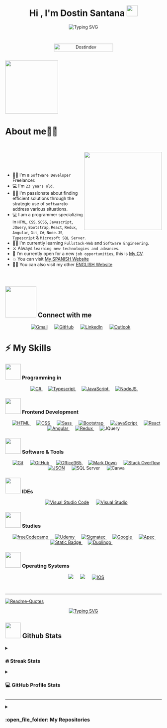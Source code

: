 <h1 align="center">Hi , I'm Dostin Santana <img src="https://media.giphy.com/media/hvRJCLFzcasrR4ia7z/giphy.gif" width="35"></h1>
<p align="center">
<a><img src="https://readme-typing-svg.demolab.com?font=Helvetica&pause=1000&color=00D9F7&background=000000&center=true&random=false&width=435&lines=Welcome+to+my+Github.;I'm+a+Software+developer.;Knowledge+in+Fullstack-Web." alt="Typing SVG" /></a>
</p>

<br>

<p align="center"> 
	<img src="https://komarev.com/ghpvc/?username=your-github-username&label=PROFILE+VIEWS" alt="Dostindev" height=25px, width=190px/> 
</p>

	
## <picture><img src = "https://media.giphy.com/media/4KzpjLvJjJknJ5Xuak/giphy.gif" width = 170px></picture>
<h1>About me​​👨‍💻</h1>​

<picture> <img align="right" src="https://github.com/7oSkaaa/7oSkaaa/blob/main/Images/Right_Side.gif?raw=true" width = 250px></picture>
\
<br><br>

- 👨‍💻​ I'm a `Software Developer` Freelancer.
- 💻 I'm `23 years old`.
- :technologist: I'm passionate about finding efficient solutions through the strategic use of `software`to address various situations.
- :computer: I am a programmer specializing in `HTML`, `CSS`, `SCSS`, `Javascript`, `JQuery`, `Bootstrap`, `React`, `Redux`, `Angular`, `Git`, `C#`, `Node.JS`, `Typescript` & `Microsoft SQL Server`.
- :student: I’m currently learning `Fullstack-Web` and `Software Engineering`.
- ⚔️​ Always `learning new technologies and advances`.
- :thinking: I’m currently open for a new `job opportunities`, this is [My CV](https://drive.google.com/file/d/1AjaDKlOQjyTYfMDd1cn-Uvt5KiGS8uc2/view?usp=drive_link).
- :boom: You can visit [My SPANISH Website]( https://dostindev.github.io/DostinWebsite./)
- 🧑‍🚀 You can also visit my other [ENGLISH Website](https://dostindev.github.io/Dostin-Website/)
<br>

## <picture> <img src="https://github.com/7oSkaaa/7oSkaaa/blob/main/Images/Connect-with-me.gif?raw=true" width="100px"> </picture> Connect with me
<p align="center">
	<a href="mailto:Dostinsantana17@gmail.com"><img img src="https://img.shields.io/badge/gmail-%23EA4335.svg?style=plastic&logo=gmail&logoColor=white" alt="Gmail"/></a>
	 &emsp; 
	<a href="https://github.com/Dostindev"><img src="https://img.shields.io/badge/github-%23181717.svg?style=plastic&logo=github&logoColor=white" alt="GitHub"/></a>
	 &emsp; 
	<a href="https://www.linkedin.com/in/dostin-santana-0138b6245"><img src="https://img.shields.io/badge/linkedin-%230A66C2.svg?style=plastic&logo=linkedin&logoColor=white" alt="LinkedIn"/></a>
	 &emsp; 
	<a href="mailto:Dostinsantana7@Hotmail.com"> <img alt="Outlook" src="https://img.shields.io/badge/Mail-%230078D4?style=origin&logo=microsoft%20outlook&logoColor=%230078D4&labelColor=black"></a>
	 &emsp; 
</p>



## <h1>⚡​ My Skills</h1>

### <picture> <img src = "https://github.com/7oSkaaa/7oSkaaa/blob/main/Images/Programming_Languages.gif?raw=true" width = 50px>  </picture> Programming in

<p align="center"> 
  &emsp; 
  <a href="https://dotnet.microsoft.com/en-us/" target="_blank"> 
   <img alt="C#" src="https://img.shields.io/badge/C%23-purple?logo=csharp&logoColor=white">
  </a> 
  &emsp;
  <a href="https://www.typescriptlang.org/" target="_blank"> 
    <img alt="Typescript" src="https://img.shields.io/badge/Typescript-blue?logo=Typescript&logoColor=white&labelColor=blue">
  </a> 
  &emsp;
  <a href="https://developer.mozilla.org/en-US/docs/Web/JavaScript" target="_blank"> 
     <img alt="JavaScript" src="https://img.shields.io/badge/JavaScript%20-%23F7DF1E.svg?style=plastic&logo=javascript&logoColor=black">
   </a>
  &emsp;
  <a href="https://nodejs.org/en/learn" target="_blank"> 
     <img alt="NodeJS" src="https://img.shields.io/badge/Nodejs-%23339933?style=origin&logo=Node.js&logoColor=%23339933&labelColor=black">
  </a>
&emsp;
</p>

### <picture> <img src = "https://github.com/7oSkaaa/7oSkaaa/blob/main/Images/Front_End.gif?raw=true" width = 50px>  </picture> Frontend Development
<p align="center"> 
  &emsp; 
  <a href="https://www.w3.org/html/" target="_blank"> 
   <img alt="HTML" src="https://img.shields.io/badge/HTML5%20-%23E34F26.svg?style=plastic&logo=html5&logoColor=white">
  </a>   
  &emsp;
  <a href="https://developer.mozilla.org/es/docs/Web/CSS" target="_blank">
    <img alt="CSS" src="https://img.shields.io/badge/CSS%20-%231572B6.svg?style=plastic&logo=css3&logoColor=white">
  </a> 
  &emsp;
  <a href="https://sass-lang.com/">
      <img alt="Sass" src="https://img.shields.io/badge/Sass-%23CC6699?style=origin&logo=Sass&logoColor=white&color=%23CC6699">
  </a>
  &emsp;
  <a href="https://getbootstrap.com/" target="_blank">
    <img alt="Bootstrap" src="https://img.shields.io/badge/Bootstrap-%237952B3?style=origin&logo=Bootstrap&logoColor=white&labelColor=%237952B3">
  </a>
  &emsp;
  <a href="https://developer.mozilla.org/en-US/docs/Web/JavaScript" target="_blank"> 
     <img alt="JavaScript" src="https://img.shields.io/badge/JavaScript%20-%23F7DF1E.svg?style=plastic&logo=javascript&logoColor=black">
   </a>
   &emsp;
  <a href="https://react.dev/" target="_blank"> 
     <img alt="React" src="https://img.shields.io/badge/React-%2361DAFB?style=origin&logo=react&logoColor=%2361DAFB&labelColor=black">
   </a>
   &emsp;
   <a href="https://angular.io/cli">
    <img alt="Angular" src="https://img.shields.io/badge/Angular-%23E23237?style=origin&logo=Angular&logoColor=%23E23237&labelColor=black">
   </a>
   &emsp;
   <a href="https://redux.js.org/">
     <img alt="Redux" src="https://img.shields.io/badge/Redux-%23764ABC?style=origin&logo=Redux&logoColor=%23764ABC&labelColor=black">
   </a>
   &emsp;
   <a>
     <img alt="JQuery" src="https://img.shields.io/badge/JQuery-%230769AD?style=origin&logo=JQuery&logoColor=%230769AD&labelColor=black">	   
   </a>	&emsp;
</p>

 ### <picture> <img src = "https://github.com/7oSkaaa/7oSkaaa/blob/main/Images/Software_Tools.gif?raw=true" width = 50px>  </picture> Software & Tools
 
<p align="center">
  &emsp;
    <a href="#"><img alt="Git" src="https://img.shields.io/badge/Git%20-%23F05033.svg?style=plastic&logo=git&logoColor=white"></a>
  &emsp;
    <a href="#"><img alt="GitHub" src="https://img.shields.io/badge/github-%23181717.svg?style=plastic&logo=github&logoColor=white"></a>
  &emsp;
    <a href="#"><img alt="Office365" src="https://img.shields.io/badge/Office365-%237F2B7B?style=origin&logo=Microsoft%20Office&logoColor=%237F2B7B&labelColor=black">
</a>
  &emsp;
    <a href="#"><img alt="Mark Down" src="https://img.shields.io/badge/Markdown-000000?style=plastic&logo=markdown&logoColor=white"></a>
  &emsp;
    <a href="#"><img alt="Stack Overflow" src="https://img.shields.io/badge/-Stack%20Overflow-FE7A16?style=plastic&logo=stack-overflow&logoColor=white"></a>
  &emsp;
    <a href="#"><img alt="JSON" img src="https://img.shields.io/badge/json-%23000000.svg?style=plastic&logo=json&logoColor=white"></a>
    &emsp;
    <img alt="SQL Server" src="https://img.shields.io/badge/SQL%20Server-%23CC2927?style=origin&logo=Microsoft%20SQL%20Server&logoColor=%23CC2927&labelColor=black">
    &emsp;
    <img alt="Canva" src="https://img.shields.io/badge/Canva-%2300C4CC?style=origin&logo=Canva&logoColor=%2300C4CC&labelColor=black">
</p>

 ### <picture> <img src = "https://github.com/7oSkaaa/7oSkaaa/blob/main/Images/IDEs.gif?raw=true" width = 50px>  </picture> IDEs
 
<p align="center">
  &emsp;
    <a href="#"><img alt="Visual Studio Code" src="https://img.shields.io/badge/Visual%20Studio%20Code-0078d7.svg?style=plastic&logo=visual-studio-code&logoColor=white"></a>
  &emsp;
    <a href="#"><img alt="Visual Studio" src="https://img.shields.io/badge/Visual%20Studio-%235C2D91?style=origin&logo=Visual%20Studio&logoColor=%235C2D91&labelColor=black"></a>
</p>

 ### <picture> <img src = "https://github.com/7oSkaaa/7oSkaaa/blob/main/Images/CP_PS.gif?raw=true" width = 50px>  </picture> Studies
 
<p align="center">
  &emsp;
  <a href="#"><img alt= "freeCodecamp" src="https://img.shields.io/badge/freecodecamp-%230A0A23?style=origin&logo=freecodecamp&logoColor=%230A0A23&labelColor=white">
  </a>	
  &emsp;
  <a href="#"><img alt= "Udemy" src="https://img.shields.io/badge/Udemy-%23A435F0?style=origin&logo=Udemy&logoColor=%23A435F0&labelColor=white">
  </a>
  &emsp;
  <a href="#"><img alt= "Sigmatec" src="https://img.shields.io/badge/Sigmatec-blue?style=origin&logo=Sigmatec&logoColor=%2367C52A&labelColor=white">
  </a>
  &emsp;
  <a href="#"><img alt = "Google" src="https://img.shields.io/badge/google-%234285F4.svg?style=plastic&logo=google&logoColor=white" />
  </a>
  &emsp;
  <a href="#"><img alt= "Apec" src="https://img.shields.io/badge/Apec-%231A285F?style=origin&logo=Apec-University&logoColor=%231A285F&labelColor=white"> 
  </a>
  &emsp;
  <a href="#"><img alt="Static Badge" src="https://img.shields.io/badge/Capac%C3%ADtate%20para%20el%20empleo-%23E6C3A5?style=origin&logo=Fundation%20Carlos%20slim&logoColor=%23E6C3A5&labelColor=black&color=%23E6C3A5">
  </a> 
  &emsp; 
  <a href="#"><img alt="Duolingo" src="https://img.shields.io/badge/Duolingo-%2358CC02?style=origin&logo=Duolingo&logoColor=%2358CC02&labelColor=black">
  </a>
  &emsp; 
</p>

 ### <picture> <img src = "https://github.com/7oSkaaa/7oSkaaa/blob/main/Images/OS.gif?raw=true" width = 50px>  </picture> Operating Systems
 
<p align="center">
  &emsp;
    <a href="#"><img src="https://img.shields.io/badge/Linux-FCC624?style=plastic&logo=linux&logoColor=black"></a>
  &emsp;
    <a href="#"><img src="https://img.shields.io/badge/Windows-0078D6?style=plastic&logo=windows&logoColor=white"></a>
  &emsp;
  <a href="#"><img alt="IOS" src="https://img.shields.io/badge/IOS-%23000000?style=origin&logo=Apple&logoColor=white&labelColor=black">
</a>
</p>

<br> 

---

<p align = "center">
	<p><a href="#"><img src="https://quotes-github-readme.vercel.app/api?type=horizontal&amp;theme=dark" alt="Readme-Quotes"></a></p>
<p align = "center">
    <a href="https://git.io/typing-svg"><img src="https://readme-typing-svg.demolab.com?font=Helvetica&pause=1000&color=00D9F7&background=000000&center=true&random=false&width=435&lines=Thank+you+for+viewing+my+content.;It+was+a+pleasure." alt="Typing SVG" /></a>		
</p>

## <picture> <img src = "https://github.com/7oSkaaa/7oSkaaa/blob/main/Images/Statistics.gif?raw=true" width = 50px>  </picture> Github Stats

<details><summary><h3> 🔥 Streak Stats</h3></summary>


<p align="center"><a href="#"><img src="https://github-readme-streak-stats.herokuapp.com?user=Dostindev&theme=dark&border_radius=3.8&mode=weekly&type=png" alt="GitHub Streak" /></a>

</details>
  
<details><summary><h3>💻 GitHub Profile Stats</h3></summary>

----
	
<p align="center">
    <a align="center" href="#">
  <img height=200 align="center" src="https://github-readme-stats.vercel.app/api/top-langs?username=Dostindev&layout=compact&langs_count=8&card_width=320" />
</a>
<br>
<br>	
  <span>Note:</span> Top languages is only a metric of the languages my public code consists of and doesn't reflect experience or skill level.
  </p>
</details>

----
	
<details><summary><h3> :open_file_folder: My Repositories </h3></summary>

----
	
<div>
  <p align="center">
	<a href="https://github.com/Dostindev/DostinWebsite.">
      		<img src="https://github-readme-stats.vercel.app/api/pin/?username=Dostindev&repo=DostinWebsite.&theme=tokyonight" alt="GitHub Stats" />
    	</a>
	<a href="https://github.com/Dostindev/Dostin-Website">
      		<img src="https://github-readme-stats.vercel.app/api/pin/?username=Dostindev&repo=Dostin-Website&theme=tokyonight" alt="GitHub Stats" />
    	</a>
    	<a href="https://github.com/Dostindev/BackendJCEApi">
      		<img src="https://github-readme-stats.vercel.app/api/pin/?username=Dostindev&repo=BackendJCEApi&theme=tokyonight" alt="GitHub Stats" />
    	</a>
    	<a href="https://github.com/Dostindev/FrontendJCE">
      		<img src="https://github-readme-stats.vercel.app/api/pin/?username=Dostindev&repo=FrontendJCE&theme=tokyonight" alt="GitHub Stats" />
    	</a>
  </p>
</div>
</details>

